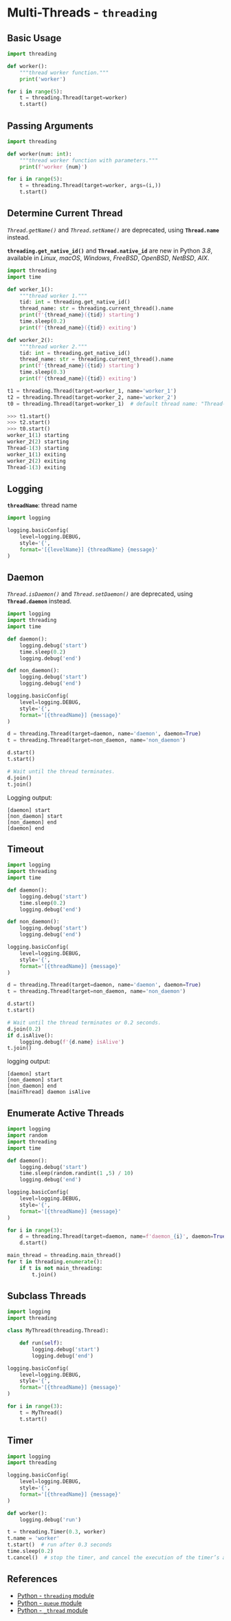 # Multi-Threads - `threading`

## Basic Usage

```python
import threading

def worker():
    """thread worker function."""
    print('worker')

for i in range(5):
    t = threading.Thread(target=worker)
    t.start()
```

## Passing Arguments

```python
import threading

def worker(num: int):
    """thread worker function with parameters."""
    print(f'worker {num}')

for i in range(5):
    t = threading.Thread(target=worker, args=(i,))
    t.start()
```

## Determine Current Thread

*`Thread.getName()`* and *`Thread.setName()`* are deprecated, using **`Thread.name`** instead.

**`threading.get_native_id()`** and **`Thread.native_id`** are new in Python *3.8*,
available in *Linux*, *macOS*, *Windows*, *FreeBSD*, *OpenBSD*, *NetBSD*, *AIX*.

```python
import threading
import time

def worker_1():
    """thread worker 1."""
    tid: int = threading.get_native_id()
    thread_name: str = threading.current_thread().name
    print(f'{thread_name}({tid}) starting')
    time.sleep(0.2)
    print(f'{thread_name}({tid}) exiting')

def worker_2():
    """thread worker 2."""
    tid: int = threading.get_native_id()
    thread_name: str = threading.current_thread().name
    print(f'{thread_name}({tid}) starting')
    time.sleep(0.3)
    print(f'{thread_name}({tid}) exiting')

t1 = threading.Thread(target=worker_1, name='worker_1')
t2 = threading.Thread(target=worker_2, name='worker_2')
t0 = threading.Thread(target=worker_1)  # default thread name: "Thread-N"

>>> t1.start()
>>> t2.start()
>>> t0.start()
worker_1(1) starting
worker_2(2) starting
Thread-1(3) starting
worker_1(1) exiting
worker_2(2) exiting
Thread-1(3) exiting
```

## Logging

**`threadName`**: thread name

```python
import logging

logging.basicConfig(
    level=logging.DEBUG,
    style='{',
    format='[{levelName}] {threadName} {message}'
)
```

## Daemon

*`Thread.isDaemon()`* and *`Thread.setDaemon()`* are deprecated, using **`Thread.daemon`** instead.

```python
import logging
import threading
import time

def daemon():
    logging.debug('start')
    time.sleep(0.2)
    logging.debug('end')

def non_daemon():
    logging.debug('start')
    logging.debug('end')

logging.basicConfig(
    level=logging.DEBUG,
    style='{',
    format='[{threadName}] {message}'
)

d = threading.Thread(target=daemon, name='daemon', daemon=True)
t = threading.Thread(target=non_daemon, name='non_daemon')

d.start()
t.start()

# Wait until the thread terminates.
d.join()
t.join()
```

Logging output:

```plaintext
[daemon] start
[non_daemon] start
[non_daemon] end
[daemon] end
```

## Timeout

```python
import logging
import threading
import time

def daemon():
    logging.debug('start')
    time.sleep(0.2)
    logging.debug('end')

def non_daemon():
    logging.debug('start')
    logging.debug('end')

logging.basicConfig(
    level=logging.DEBUG,
    style='{',
    format='[{threadName}] {message}'
)

d = threading.Thread(target=daemon, name='daemon', daemon=True)
t = threading.Thread(target=non_daemon, name='non_daemon')

d.start()
t.start()

# Wait until the thread terminates or 0.2 seconds.
d.join(0.2)
if d.isAlive():
    logging.debug(f'{d.name} isAlive')
t.join()
```

logging output:

```plaintext
[daemon] start
[non_daemon] start
[non_daemon] end
[mainThread] daemon isAlive
```

## Enumerate Active Threads

```python
import logging
import random
import threading
import time

def daemon():
    logging.debug('start')
    time.sleep(random.randint(1 ,5) / 10)
    logging.debug('end')

logging.basicConfig(
    level=logging.DEBUG,
    style='{',
    format='[{threadName}] {message}'
)

for i in range(3):
    d = threading.Thread(target=daemon, name=f'daemon_{i}', daemon=True)
    d.start()

main_thread = threading.main_thread()
for t in threading.enumerate():
    if t is not main_threading:
        t.join()
```

## Subclass Threads

```python
import logging
import threading

class MyThread(threading.Thread):

    def run(self):
        logging.debug('start')
        logging.debug('end')

logging.basicConfig(
    level=logging.DEBUG,
    style='{',
    format='[{threadName}] {message}'
)

for i in range(3):
    t = MyThread()
    t.start()
```

## Timer

```python
import logging
import threading

logging.basicConfig(
    level=logging.DEBUG,
    style='{',
    format='[{threadName}] {message}'
)

def worker():
    logging.debug('run')

t = threading.Timer(0.3, worker)
t.name = 'worker'
t.start()  # run after 0.3 seconds
time.sleep(0.2)
t.cancel()  # stop the timer, and cancel the execution of the timer’s action.
```

## References

- [Python - `threading` module](https://docs.python.org/3/library/threading.html)
- [Python - `queue` module](https://docs.python.org/3/library/queue.html)
- [Python - `_thread` module](https://docs.python.org/3/library/_thread.html)
